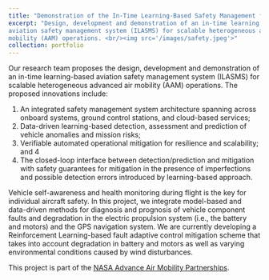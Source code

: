 ```yaml
---
title: "Demonstration of the In-Time Learning-Based Safety Management for Scalable Heterogeneous AAM Operations"
excerpt: "Design, development and demonstration of an in-time learning based
aviation safety management system (ILASMS) for scalable heterogeneous advanced air
mobility (AAM) operations. <br/><img src='/images/safety.jpeg'>"
collection: portfolio
---
```


Our research team proposes the design, development and demonstration of an in-time learning-based aviation safety management system (ILASMS) for scalable heterogeneous advanced air mobility (AAM) operations. The proposed innovations include: 

1. An integrated safety management system architecture spanning across onboard systems, ground control stations, and cloud-based services; 
2. Data-driven learning-based detection, assessment and prediction of vehicle anomalies and mission risks; 
3. Verifiable automated operational mitigation for resilience and scalability; and 4
4. The closed-loop interface between detection/prediction and mitigation with safety guarantees for mitigation in the presence of imperfections and possible detection errors introduced by learning-based approach.
 

Vehicle self-awareness and health monitoring during flight is the key for individual aircraft safety. In this project, we integrate model-based and data-driven methods for diagnosis and prognosis of vehicle component faults and degradation in the electric propulsion system (i.e., the battery and motors) and the GPS navigation system. We are currently developing a Reinforcement Learning-based fault adaptive control mitigation scheme that takes into account degradation in battery and motors as well as varying environmental conditions caused by wind disturbances.

This project is part of the [NASA Advance Air Mobility Partnerships](https://www.nasa.gov/missions/aam/aampartners/).